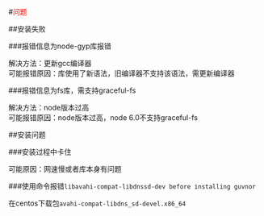 #<span style='color:red'>问题<span>

##安装失败
  
###报错信息为node-gyp库报错  
  
解决方法：更新gcc编译器  
可能报错原因：库使用了新语法，旧编译器不支持该语法，需更新编译器  
  
###报错信息为fs库，需支持graceful-fs  
  
解决方法：node版本过高  
可能报错原因：node版本过高，node 6.0不支持graceful-fs  
  
##安装问题  
  
###安装过程中卡住  
  
可能原因：网速慢或者库本身有问题
  
###使用命令报错`libavahi-compat-libdnssd-dev before installing guvnor`  
  
在centos下载包`avahi-compat-libdns_sd-devel.x86_64`